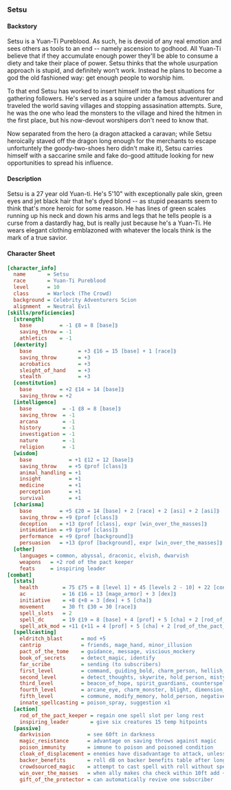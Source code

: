 ### Setsu

#### Backstory
Setsu is a Yuan-Ti Pureblood. As such, he is devoid of any real emotion and sees others
as tools to an end -- namely ascension to godhood. All Yuan-Ti believe that if they
accumulate enough power they'll be able to consume a diety and take their place of power.
Setsu thinks that the whole usurpation approach is stupid, and definitely won't work.
Instead he plans to become a god the old fashioned way: get enough people to worship him.

To that end Setsu has worked to insert himself into the best situations for gathering
followers. He's served as a squire under a famous adventurer and traveled the world
saving villages and stopping assasination attempts. Sure, he was the one who lead the
monsters to the village and hired the hitmen in the first place, but his now-devout
worshipers don't need to know that.

Now separated from the hero (a dragon attacked a caravan; while Setsu heroically staved
off the dragon long enough for the merchants to escape unfortuntely the goody-two-shoes
hero didn't make it), Setsu carries himself with a saccarine smile and fake do-good attitude
looking for new opportunities to spread his influence. 

#### Description
Setsu is a 27 year old Yuan-ti. He's 5'10" with exceptionally pale skin, green eyes and jet
black hair that he's dyed blond -- as stupid peasants seem to think that's more heroic for
some reason. He has lines of green scales running up his neck and down his arms and legs that
he tells people is a curse from a dastardly hag, but is really just because he's a Yuan-Ti.
He wears elegant clothing emblazoned with whatever the locals think is the mark of a true savior.

#### Character Sheet
```ini
[character_info]
  name       = Setsu
  race       = Yuan-Ti Pureblood
  level      = 10
  class      = Warlock (The Crowd)
  background = Celebrity Adventurers Scion
  alignment  = Neutral Evil
[skills/proficiencies]
  [strength]
    base         = -1 ⟪8 = 8 [base]⟫
    saving_throw = -1
    athletics    = -1
  [dexterity]
    base               = +3 ⟪16 = 15 [base] + 1 [race]⟫
    saving_throw       = +3
    acrobatics         = +3
    sleight_of_hand    = +3
    stealth            = +3
  [constitution]
    base         = +2 ⟪14 = 14 [base]⟫
    saving_throw = +2
  [intelligence]
    base          = -1 ⟪8 = 8 [base]⟫
    saving_throw  = -1
    arcana        = -1
    history       = -1
    investigation = -1
    nature        = -1
    religion      = -1
  [wisdom]
    base            = +1 ⟪12 = 12 [base]⟫
    saving_throw    = +5 ⟪prof [class]⟫
    animal_handling = +1
    insight         = +1
    medicine        = +1
    perception      = +1
    survival        = +1
  [charisma]
    base         = +5 ⟪20 = 14 [base] + 2 [race] + 2 [asi] + 2 [asi]⟫
    saving_throw = +9 ⟪prof [class]⟫
    deception    = +13 ⟪prof [class], expr [win_over_the_masses]⟫
    intimidation = +9 ⟪prof [class]⟫
    performance  = +9 ⟪prof [background]⟫
    persuasion   = +13 ⟪prof [background], expr [win_over_the_masses]⟫
  [other]
    languages = common, abyssal, draconic, elvish, dwarvish
    weapons   = +2 rod of the pact keeper
    feats     = inspiring leader
[combat]
  [stats]
    health        = 75 ⟪75 = 8 [level 1] + 45 [levels 2 - 10] + 22 [con modifier]⟫
    ac            = 16 ⟪16 = 13 [mage_armor] + 3 [dex]⟫
    initiative    = +8 ⟪+8 = 3 [dex] + 5 [cha]⟫
    movement      = 30 ft ⟪30 = 30 [race]⟫
    spell_slots   = 2
    spell_dc      = 19 ⟪19 = 8 [base] + 4 [prof] + 5 [cha] + 2 [rod_of_the_pact_keeper]⟫
    spell_atk_mod = +11 ⟪+11 = 4 [prof] + 5 [cha] + 2 [rod_of_the_pact_keeper]⟫
  [spellcasting]
    eldritch_blast      = mod +5 
    cantrip             = friends, mage_hand, minor_illusion
    pact_of_the_tome    = guidance, message, viscious_mockery
    book_of_secrets     = detect_magic, identify
    far_scribe          = sending (to subscribers)
    first_level         = command, guiding_bold, charm_person, hellish_rebuke
    second_level        = detect_thoughts, skywrite, hold_person, misty_step
    third_level         = beacon_of_hope, spirit_guardians, counterspell, hypnotic_pattern
    fourth_level        = arcane_eye, charm_monster, blight, dimension_door
    fifth_level         = commune, modify_memory, hold_person, negative_energy_flood
    innate_spellcasting = poison_spray, suggestion x1
  [action]
    rod_of_the_pact_keeper = regain one spell slot per long rest
    inspiring_leader       = give six creatures 15 temp hitpoints
  [passive]
    darkvision            = see 60ft in darkness
    magic_resistance      = advantage on saving throws against magic
    poison_immunity       = immune to poison and poisoned condition
    cloak_of_displacement = enemies have disadvantage to attack, unless take damage
    backer_benefits       = roll d8 on backer benefits table after long rest
    crowdsourced_magic    = attempt to cast spell with roll without spending slot
    win_over_the_masses   = when ally makes cha check within 10ft add +5
    gift_of_the_protector = can automatically revive one subscriber
```
